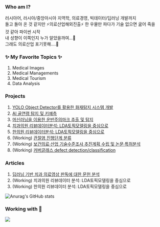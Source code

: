 <!--
**MonicaKim89/MonicaKim89** is a ✨ _special_ ✨ repository because its `README.md` (this file) appears on your GitHub profile.

Here are some ideas to get you started:

- 🔭 I’m currently working on ...
- 🌱 I’m currently learning ...
- 👯 I’m looking to collaborate on ...
- 🤔 I’m looking for help with ...
- 💬 Ask me about ...
- 📫 How to reach me: ...
- 😄 Pronouns: ...
- ⚡ Fun fact: ...
-->
### Who am I?
러시아어, 러시아/중앙아시아 지역학, 의료경영, 빅데이터/딥러닝 개발까지  
돌고 돌아 온 것 같지만 ⚡의료산업해외진출⚡ 한 우물만 파다가 기술 없으면 굶어 죽을 것 같아 파이썬 시작  
내 성향이 이쪽인지 누가 알았을까여...🤔  
그래도 의료산업 포기못해....:muscle:  

  
### ✨ My Favorite Topics ✨
1. Medical Images
2. Medical Managements
3. Medical Tourism
4. Data Analysis


### Projects ###
1. [YOLO Object Detector를 활용한 화재탐지 시스템 개발](https://github.com/MonicaKim89/Fire_Detection)
2. [AI 골연령 탐지 및 키예측](https://github.com/MonicaKim89/Bone_Detection)
3. [머신러닝을 이용한 운반주의마크 추출 및 탐지](https://github.com/MonicaKim89/Sign_Recognition)
4. [치과의원 리뷰데이터분석: LDA토픽모델링을 중심으로](https://github.com/MonicaKim89/Text_Mining/tree/main/Korean_medicine)
5. [한의원 리뷰데이터분석: LDA토픽모델링을 중심으로](https://github.com/MonicaKim89/Text_Mining/tree/main/Korean_medicine)
6. (Working) [관절염 진행단계 분류](https://github.com/MonicaKim89/Arthritis_Classification)
7. (Working) [보건의료·산업 기술수준조사 추진계획 수립 및 논문·특허분석](https://github.com/MonicaKim89/Mega_Trend)
8. (Working) [커버글래스 defect detection/classification](https://github.com/MonicaKim89/Surface_Fracture)


### Articles ###
1. [딥러닝 기반 치과 의료영상 판독에 대한 문헌 분석](https://www.kci.go.kr/kciportal/ci/sereArticleSearch/ciSereArtiView.kci?sereArticleSearchBean.artiId=ART002632863)
2. (Working) 치과의원 리뷰데이터 분석: LDA토픽모델링을 중심으로
3. (Working) 한의원 리뷰데이터 분석: LDA토픽모델링을 중심으로


![Anurag's GitHub stats](https://github-readme-stats.vercel.app/api?username=MonicaKim89&theme=tokyonight&show_icons=true)

### Working with :raised_hands:
<img src="https://img.shields.io/badge/Python-3766AB?style=flat-square&logo=Python&logoColor=white"/></a>
